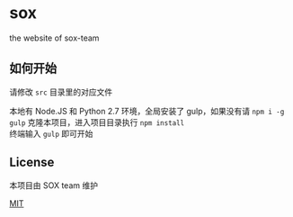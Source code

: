 # sox

the website of sox-team

## 如何开始

请修改 `src` 目录里的对应文件

本地有 Node.JS 和 Python 2.7 环境，全局安装了 gulp，如果没有请 `npm i -g gulp`
克隆本项目，进入项目目录执行 `npm install`  
终端输入 `gulp` 即可开始

## License

本项目由 SOX team 维护

[MIT](/LICENSE)
